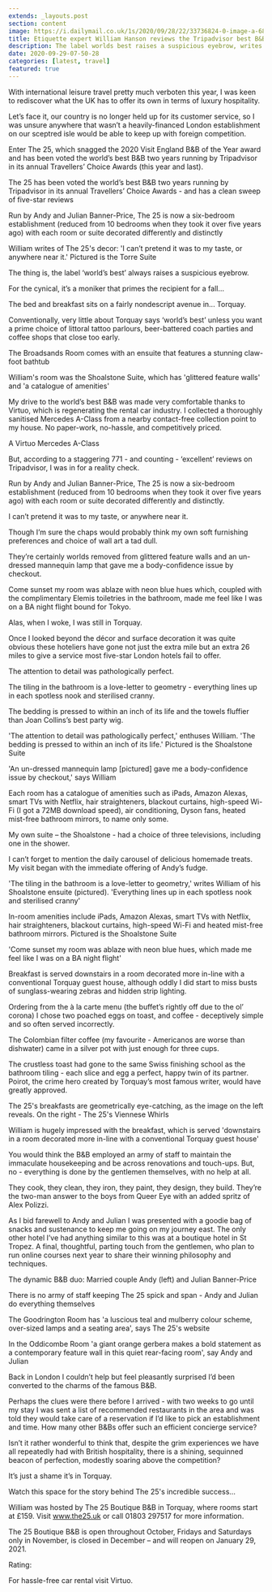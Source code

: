 ```yaml
---
extends: _layouts.post
section: content
image: https://i.dailymail.co.uk/1s/2020/09/28/22/33736824-0-image-a-68_1601328930557.jpg 
title: Etiquette expert William Hanson reviews the Tripadvisor best B&B in the world - The 25 in Torquay 
description: The label worlds best raises a suspicious eyebrow, writes William. For the cynical, it primes the recipient for a fall. Find out if The 25, on the English Riviera, trips up when he checks in. 
date: 2020-09-29-07-50-28 
categories: [latest, travel] 
featured: true 
--- 
```

With international leisure travel pretty much verboten this year, I was keen to rediscover what the UK has to offer its own in terms of luxury hospitality.

Let’s face it, our country is no longer held up for its customer service, so I was unsure anywhere that wasn’t a heavily-financed London establishment on our sceptred isle would be able to keep up with foreign competition.

Enter The 25, which snagged the 2020 Visit England B&B of the Year award and has been voted the world’s best B&B two years running by Tripadvisor in its annual Travellers’ Choice Awards (this year and last).

The 25 has been voted the world’s best B&B two years running by Tripadvisor in its annual Travellers’ Choice Awards - and has a clean sweep of five-star reviews

Run by Andy and Julian Banner-Price, The 25 is now a six-bedroom establishment (reduced from 10 bedrooms when they took it over five years ago) with each room or suite decorated differently and distinctly 

William writes of The 25's decor: 'I can’t pretend it was to my taste, or anywhere near it.' Pictured is the Torre Suite

The thing is, the label ‘world’s best’ always raises a suspicious eyebrow.

For the cynical, it’s a moniker that primes the recipient for a fall…

The bed and breakfast sits on a fairly nondescript avenue in... Torquay.

Conventionally, very little about Torquay says ‘world’s best’ unless you want a prime choice of littoral tattoo parlours, beer-battered coach parties and coffee shops that close too early.

The Broadsands Room comes with an ensuite that features a stunning claw-foot bathtub

William's room was the Shoalstone Suite, which has 'glittered feature walls' and 'a catalogue of amenities'

My drive to the world’s best B&B was made very comfortable thanks to Virtuo, which is regenerating the rental car industry. I collected a thoroughly sanitised Mercedes A-Class from a nearby contact-free collection point to my house. No paper-work, no-hassle, and competitively priced. 

A Virtuo Mercedes A-Class

But, according to a staggering 771 - and counting - ‘excellent’ reviews on Tripadvisor, I was in for a reality check.

Run by Andy and Julian Banner-Price, The 25 is now a six-bedroom establishment (reduced from 10 bedrooms when they took it over five years ago) with each room or suite decorated differently and distinctly.

I can’t pretend it was to my taste, or anywhere near it. 

Though I’m sure the chaps would probably think my own soft furnishing preferences and choice of wall art a tad dull. 

They’re certainly worlds removed from glittered feature walls and an un-dressed mannequin lamp that gave me a body-confidence issue by checkout.

Come sunset my room was ablaze with neon blue hues which, coupled with the complimentary Elemis toiletries in the bathroom, made me feel like I was on a BA night flight bound for Tokyo.

Alas, when I woke, I was still in Torquay.

Once I looked beyond the décor and surface decoration it was quite obvious these hoteliers have gone not just the extra mile but an extra 26 miles to give a service most five-star London hotels fail to offer.

The attention to detail was pathologically perfect.

The tiling in the bathroom is a love-letter to geometry - everything lines up in each spotless nook and sterilised cranny. 

The bedding is pressed to within an inch of its life and the towels fluffier than Joan Collins’s best party wig.

'The attention to detail was pathologically perfect,' enthuses William. 'The bedding is pressed to within an inch of its life.' Pictured is the Shoalstone Suite

'An un-dressed mannequin lamp [pictured] gave me a body-confidence issue by checkout,' says William

Each room has a catalogue of amenities such as iPads, Amazon Alexas, smart TVs with Netflix, hair straighteners, blackout curtains, high-speed Wi-Fi (I got a 72MB download speed), air conditioning, Dyson fans, heated mist-free bathroom mirrors, to name only some.

My own suite – the Shoalstone - had a choice of three televisions, including one in the shower.

I can’t forget to mention the daily carousel of delicious homemade treats. My visit began with the immediate offering of Andy’s fudge.

'The tiling in the bathroom is a love-letter to geometry,' writes William of his Shoalstone ensuite (pictured). 'Everything lines up in each spotless nook and sterilised cranny'

In-room amenities include iPads, Amazon Alexas, smart TVs with Netflix, hair straighteners, blackout curtains, high-speed Wi-Fi and heated mist-free bathroom mirrors. Pictured is the Shoalstone Suite

'Come sunset my room was ablaze with neon blue hues, which made me feel like I was on a BA night flight' 

Breakfast is served downstairs in a room decorated more in-line with a conventional Torquay guest house, although oddly I did start to miss busts of sunglass-wearing zebras and hidden strip lighting.

Ordering from the à la carte menu (the buffet’s rightly off due to the ol’ corona) I chose two poached eggs on toast, and coffee - deceptively simple and so often served incorrectly.

The Colombian filter coffee (my favourite - Americanos are worse than dishwater) came in a silver pot with just enough for three cups.

The crustless toast had gone to the same Swiss finishing school as the bathroom tiling - each slice and egg a perfect, happy twin of its partner. Poirot, the crime hero created by Torquay’s most famous writer, would have greatly approved.

The 25's breakfasts are geometrically eye-catching, as the image on the left reveals. On the right - The 25's Viennese Whirls

William is hugely impressed with the breakfast, which is served 'downstairs in a room decorated more in-line with a conventional Torquay guest house'

You would think the B&B employed an army of staff to maintain the immaculate housekeeping and be across renovations and touch-ups. But, no - everything is done by the gentlemen themselves, with no help at all.

They cook, they clean, they iron, they paint, they design, they build. They’re the two-man answer to the boys from Queer Eye with an added spritz of Alex Polizzi.

As I bid farewell to Andy and Julian I was presented with a goodie bag of snacks and sustenance to keep me going on my journey east. The only other hotel I’ve had anything similar to this was at a boutique hotel in St Tropez. A final, thoughtful, parting touch from the gentlemen, who plan to run online courses next year to share their winning philosophy and techniques.

The dynamic B&B duo: Married couple Andy (left) and Julian Banner-Price

There is no army of staff keeping The 25 spick and span - Andy and Julian do everything themselves

The Goodrington Room has 'a luscious teal and mulberry colour scheme, over-sized lamps and a seating area', says The 25's website

In the Oddicombe Room 'a giant orange gerbera makes a bold statement as a contemporary feature wall in this quiet rear-facing room', say Andy and Julian

Back in London I couldn’t help but feel pleasantly surprised I’d been converted to the charms of the famous B&B.

Perhaps the clues were there before I arrived - with two weeks to go until my stay I was sent a list of recommended restaurants in the area and was told they would take care of a reservation if I’d like to pick an establishment and time. How many other B&Bs offer such an efficient concierge service?

Isn’t it rather wonderful to think that, despite the grim experiences we have all repeatedly had with British hospitality, there is a shining, sequinned beacon of perfection, modestly soaring above the competition?

It’s just a shame it’s in Torquay.

Watch this space for the story behind The 25's incredible success... 

William was hosted by The 25 Boutique B&B in Torquay, where rooms start at £159. Visit www.the25.uk or call 01803 297517 for more information.

The 25 Boutique B&B is open throughout October, Fridays and Saturdays only in November, is closed in December – and will reopen on January 29, 2021. 

Rating: 

For hassle-free car rental visit Virtuo.

